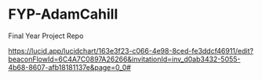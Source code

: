 # FYP-AdamCahill
 Final Year Project Repo

https://lucid.app/lucidchart/163e3f23-c066-4e98-8ced-fe3ddcf46911/edit?beaconFlowId=6C4A7C0897A26266&invitationId=inv_d0ab3432-5055-4b68-8607-afb18181137e&page=0_0#